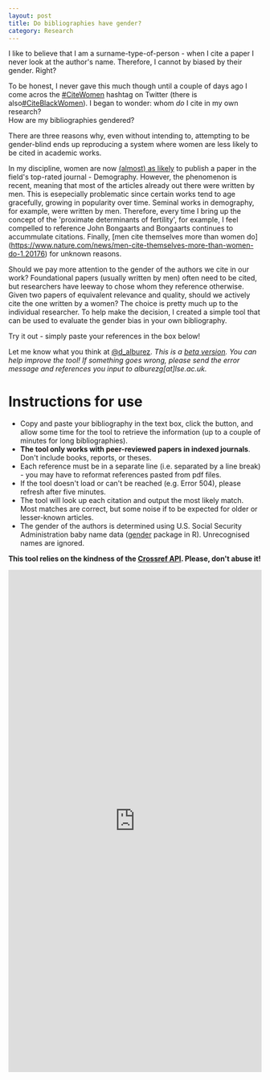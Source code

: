 ```yaml
---
layout: post
title: Do bibliographies have gender?
category: Research
---
```




I like to believe that I am a surname-type-of-person - when I cite a paper I never look at the author's name. Therefore, I cannot by biased by their 
gender. Right? 

To be honest, I never gave this much though until a couple of days ago I come acros the [#CiteWomen](https://twitter.com/hashtag/citewomen) hashtag 
on Twitter (there is also[#CiteBlackWomen](https://twitter.com/hashtag/citeblackwomen)). I began to wonder: whom *do* I cite in my own research?  
How are my bibliographies gendered? 

There are three reasons why, even without intending to, attempting to be gender-blind ends up reproducing a system where women are less likely to
be cited in academic works. 

In my discipline, women are now [(almost) as likely](https://demotrends.org/2016/11/17/gendered-pattern-of-publication-in-demography/) to publish a paper 
in the field's top-rated journal - Demography. However, the phenomenon is recent, meaning that most of the articles already out there were written by men. 
This is esepecially problematic since certain works tend to age gracefully, growing in popularity over time. Seminal works in demography, for example, were 
written by men. Therefore, every time I bring up the concept of the 'proximate determinants of fertility', for example, I feel compelled to reference 
John Bongaarts and Bongaarts continues to accummulate citations. Finally, [men cite themselves more than women do]
(https://www.nature.com/news/men-cite-themselves-more-than-women-do-1.20176) for unknown reasons. 

Should we pay more attention to the gender of the authors we cite in our work? Foundational papers (usually written by men) often need to be cited, 
but researchers have leeway to chose whom they reference otherwise. Given two papers of equivalent relevance and quality, should we actively cite 
the one written by a women? The choice is pretty much up to the individual researcher. To help make the decision, I created a simple tool that can 
be used to evaluate the gender bias in your own bibliography. 

Try it out - simply paste your references in the box below! 

Let me know what you think at [@d_alburez](https://twitter.com/d_alburez). 
*This is a [beta version](https://github.com/alburezg/gender_bibliography). You can help improve the tool! If something goes wrong, please send the error 
message and references you input to alburezg[at]lse.ac.uk.*

# Instructions for use

  - Copy and paste your bibliography in the text box, click the button, and allow some time for the tool to retrieve the information (up to a couple of minutes for long bibliographies).
  - **The tool only works with peer-reviewed papers in indexed journals**. Don't include books, reports, or theses.
  - Each reference must be in a separate line (i.e. separated by a line break) - you may have to reformat references pasted from pdf files.
  - If the tool doesn't load or can't be reached (e.g. Error 504), please refresh after five minutes. 
  - The tool will look up each citation and output the most likely match. Most matches are correct, but some noise if to be expected for older or lesser-known articles.
  - The gender of the authors is determined using U.S. Social Security Administration baby name data ([gender](https://www.r-project.org/nosvn/pandoc/gender.html) package in R). Unrecognised names are ignored.

**This tool relies on the kindness of the [Crossref API](https://github.com/CrossRef/rest-api-doc). Please, don't abuse it!**


<iframe width = "100%" height = "1000px" seamless frameborder = "0" src="https://diego-alburez.shinyapps.io/gender_check/"></iframe>